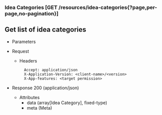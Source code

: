 ### Idea Categories [GET /resources/idea-categories{?page,per-page,no-pagination}]

## **Get list of idea categories**

+ Parameters
    <!-- include(../pagination_parameters.md) -->

+ Request
    + Headers
    
            Accept: application/json
            X-Application-Version: <client-name>/<version>
            X-App-features: <target permission>

+ Response 200 (application/json)
    + Attributes
        + data (array[Idea Category], fixed-type)
        + meta (Meta)

<!-- include(../error_responses.md) -->

